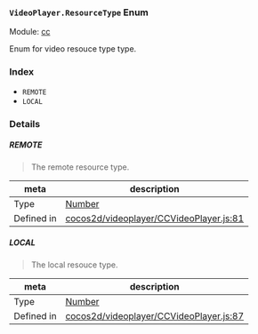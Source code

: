 ### `VideoPlayer.ResourceType` Enum



Module: [cc](../modules/cc.md)


Enum for video resouce type type.


### Index
  - `REMOTE`
  - `LOCAL`

### Details


##### REMOTE

> The remote resource type.

| meta | description |
|------|-------------|
| Type | <a href="https://developer.mozilla.org/en/JavaScript/Reference/Global_Objects/Number" class="crosslink external" target="_blank">Number</a> |
| Defined in | [cocos2d/videoplayer/CCVideoPlayer.js:81](https://github.com/cocos-creator/engine/blob/ed2b039b9aa8396d7da1c8c1149f41269733e8fd/cocos2d/videoplayer/CCVideoPlayer.js#L81) |



##### LOCAL

> The local resouce type.

| meta | description |
|------|-------------|
| Type | <a href="https://developer.mozilla.org/en/JavaScript/Reference/Global_Objects/Number" class="crosslink external" target="_blank">Number</a> |
| Defined in | [cocos2d/videoplayer/CCVideoPlayer.js:87](https://github.com/cocos-creator/engine/blob/ed2b039b9aa8396d7da1c8c1149f41269733e8fd/cocos2d/videoplayer/CCVideoPlayer.js#L87) |


